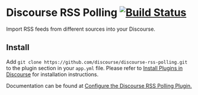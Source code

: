# Discourse RSS Polling [![Build Status](https://travis-ci.org/discourse/discourse-rss-polling.svg?branch=master)](https://travis-ci.org/discourse/discourse-rss-polling)

Import RSS feeds from different sources into your Discourse.

## Install

Add `git clone https://github.com/discourse/discourse-rss-polling.git` to the plugin section in your `app.yml` file. Please refer to [Install Plugins in Discourse](https://meta.discourse.org/t/install-plugins-in-discourse/19157) for installation instructions.

Documentation can be found at [Configure the Discourse RSS Polling Plugin.](https://meta.discourse.org/t/configure-the-discourse-rss-polling-plugin/156387)
